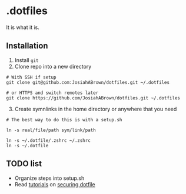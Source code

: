 # .dotfiles
It is what it is. 

## Installation 
1. Install `git`
2. Clone repo into a new directory 
```
# With SSH if setup
git clone git@github.com:JosiahABrown/dotfiles.git ~/.dotfiles

# or HTTPS and switch remotes later
git clone https://github.com/JosiahABrown/dotfiles.git ~/.dotfiles
```
3. Create symnlinks in the home directory or anywhere that you need
```
# The best way to do this is with a setup.sh

ln -s real/file/path sym/link/path

ln -s ~/.dotfile/.zshrc ~/.zshrc
ln -s ~/.dotfile
```

## TODO list
- Organize steps into setup.sh
- Read [tutorials](https://dotfiles.github.io/tutorials/) on [securing dotfile](https://www.abdullah.today/encrypted-dotfiles/)

